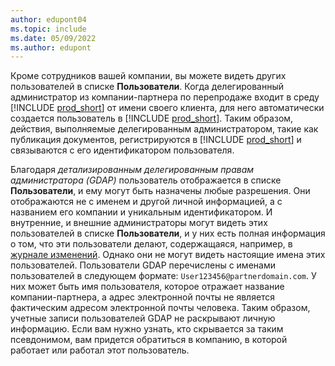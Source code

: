 ```yaml
---
author: edupont04
ms.topic: include
ms.date: 05/09/2022
ms.author: edupont
---
```

Кроме сотрудников вашей компании, вы можете видеть других пользователей в списке **Пользователи**. Когда делегированный администратор из компании-партнера по перепродаже входит в среду [!INCLUDE [prod_short](prod_short.md)] от имени своего клиента, для него автоматически создается пользователь в [!INCLUDE [prod_short](prod_short.md)]. Таким образом, действия, выполняемые делегированным администратором, такие как публикация документов, регистрируются в [!INCLUDE [prod_short](prod_short.md)] и связываются с его идентификатором пользователя.  

Благодаря *детализированным делегированным правам администратора (GDAP)* пользователь отображается в списке **Пользователи**, и ему могут быть назначены любые разрешения. Они отображаются не с именем и другой личной информацией, а с названием его компании и уникальным идентификатором. И внутренние, и внешние администраторы могут видеть этих пользователей в списке **Пользователи**, и у них есть полная информация о том, что эти пользователи делают, содержащаяся, например, в [журнале изменений](../across-log-changes.md). Однако они не могут видеть настоящие имена этих пользователей. Пользователи GDAP перечислены с именами пользователей в следующем формате: `User123456@partnerdomain.com`. У них может быть имя пользователя, которое отражает название компании-партнера, а адрес электронной почты не является фактическим адресом электронной почты человека. Таким образом, учетные записи пользователей GDAP не раскрывают личную информацию. Если вам нужно узнать, кто скрывается за таким псевдонимом, вам придется обратиться в компанию, в которой работает или работал этот пользователь.  
